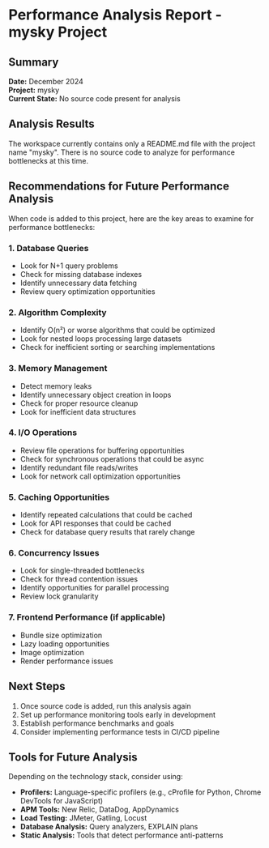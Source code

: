 # Performance Analysis Report - mysky Project

## Summary

**Date:** December 2024  
**Project:** mysky  
**Current State:** No source code present for analysis

## Analysis Results

The workspace currently contains only a README.md file with the project name "mysky". There is no source code to analyze for performance bottlenecks at this time.

## Recommendations for Future Performance Analysis

When code is added to this project, here are the key areas to examine for performance bottlenecks:

### 1. **Database Queries**
- Look for N+1 query problems
- Check for missing database indexes
- Identify unnecessary data fetching
- Review query optimization opportunities

### 2. **Algorithm Complexity**
- Identify O(n²) or worse algorithms that could be optimized
- Look for nested loops processing large datasets
- Check for inefficient sorting or searching implementations

### 3. **Memory Management**
- Detect memory leaks
- Identify unnecessary object creation in loops
- Check for proper resource cleanup
- Look for inefficient data structures

### 4. **I/O Operations**
- Review file operations for buffering opportunities
- Check for synchronous operations that could be async
- Identify redundant file reads/writes
- Look for network call optimization opportunities

### 5. **Caching Opportunities**
- Identify repeated calculations that could be cached
- Look for API responses that could be cached
- Check for database query results that rarely change

### 6. **Concurrency Issues**
- Look for single-threaded bottlenecks
- Check for thread contention issues
- Identify opportunities for parallel processing
- Review lock granularity

### 7. **Frontend Performance (if applicable)**
- Bundle size optimization
- Lazy loading opportunities
- Image optimization
- Render performance issues

## Next Steps

1. Once source code is added, run this analysis again
2. Set up performance monitoring tools early in development
3. Establish performance benchmarks and goals
4. Consider implementing performance tests in CI/CD pipeline

## Tools for Future Analysis

Depending on the technology stack, consider using:
- **Profilers:** Language-specific profilers (e.g., cProfile for Python, Chrome DevTools for JavaScript)
- **APM Tools:** New Relic, DataDog, AppDynamics
- **Load Testing:** JMeter, Gatling, Locust
- **Database Analysis:** Query analyzers, EXPLAIN plans
- **Static Analysis:** Tools that detect performance anti-patterns
